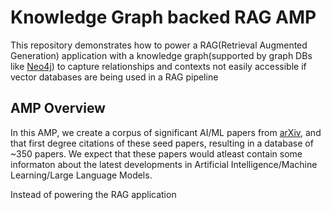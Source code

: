 # Knowledge Graph backed RAG AMP

This repository demonstrates how to power a RAG(Retrieval Augmented Generation) application with a knowledge graph(supported by graph DBs like [Neo4j](https://neo4j.com/)) to capture relationships and contexts not easily accessible if vector databases are being used in a RAG pipeline

## AMP Overview

In this AMP, we create a corpus of significant AI/ML papers from [arXiv](https://arxiv.org/), and that first degree citations of these seed papers, resulting in a database of ~350 papers. We expect that these papers would atleast contain some informaton about the latest developments in Artificial Intelligence/Machine Learning/Large Language Models.

Instead of powering the RAG application 